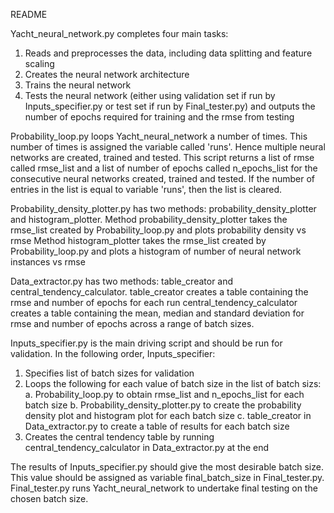 README

Yacht_neural_network.py completes four main tasks:
1. Reads and preprocesses the data, including data splitting and feature scaling 
2. Creates the neural network architecture
3. Trains the neural network
4. Tests the neural network (either using validation set if run by Inputs_specifier.py or test set if run by Final_tester.py) and outputs the number of epochs required for training and the rmse from testing

Probability_loop.py loops Yacht_neural_network a number of times. This number of times is assigned the variable called 'runs'. Hence multiple neural networks are created, trained and tested. This script returns a list of rmse called rmse_list and a list of number of epochs called n_epochs_list for the consecutive neural networks created, trained and tested. If the number of entries in the list is equal to variable 'runs', then the list is cleared.

Probability_density_plotter.py has two methods: probability_density_plotter and histogram_plotter. 
Method probability_density_plotter takes the rmse_list created by Probability_loop.py and plots probability density vs rmse
Method histogram_plotter takes the rmse_list created by Probability_loop.py and plots a histogram of number of neural network instances vs rmse

Data_extractor.py has two methods: table_creator and central_tendency_calculator.
table_creator creates a table containing the rmse and number of epochs for each run
central_tendency_calculator creates a table containing the mean, median and standard deviation for rmse and number of epochs across a range of batch sizes.

Inputs_specifier.py is the main driving script and should be run for validation. In the following order, Inputs_specifier: 
1. Specifies list of batch sizes for validation
2. Loops the following for each value of batch size in the list of batch sizs:
   a. Probability_loop.py to obtain rmse_list and n_epochs_list for each batch size
   b. Probability_density_plotter.py to create the probability density plot and histogram plot for each batch size
   c. table_creator in Data_extractor.py to create a table of results for each batch size
3. Creates the central tendency table by running central_tendency_calculator in Data_extractor.py at the end

The results of Inputs_specifier.py should give the most desirable batch size. This value should be assigned as variable final_batch_size in Final_tester.py.
Final_tester.py runs Yacht_neural_network to undertake final testing on the chosen batch size. 

